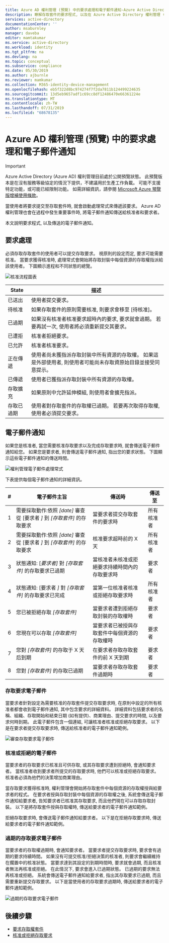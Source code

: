 ```yaml
---
title: Azure AD 權利管理 (預覽) 中的要求處理和電子郵件通知-Azure Active Directory
description: 瞭解存取套件的要求程式, 以及在 Azure Active Directory 權利管理 (預覽) 中傳送電子郵件通知的時間。
services: active-directory
documentationCenter: ''
author: msaburnley
manager: daveba
editor: mamtakumar
ms.service: active-directory
ms.workload: identity
ms.tgt_pltfrm: na
ms.devlang: na
ms.topic: conceptual
ms.subservice: compliance
ms.date: 05/30/2019
ms.author: ajburnle
ms.reviewer: mamkumar
ms.collection: M365-identity-device-management
ms.openlocfilehash: eb5f322d8bc974274f7f2da7811b124499224635
ms.sourcegitcommit: 13d5eb9657adf1c69cc8df12486470e66361224e
ms.translationtype: MT
ms.contentlocale: zh-TW
ms.lasthandoff: 07/31/2019
ms.locfileid: "68678135"
---
```

# <a name="request-process-and-email-notifications-in-azure-ad-entitlement-management-preview"></a>Azure AD 權利管理 (預覽) 中的要求處理和電子郵件通知

> [!IMPORTANT]
> Azure Active Directory (Azure AD) 權利管理目前處於公開預覽狀態。
> 此預覽版本是在沒有服務等級協定的情況下提供，不建議用於生產工作負載。 可能不支援特定功能，或可能已經限制功能。
> 如需詳細資訊，請參閱 [Microsoft Azure 預覽版增補使用條款](https://azure.microsoft.com/support/legal/preview-supplemental-terms/)。

當使用者將要求提交至存取套件時, 就會啟動處理常式來傳遞該要求。 Azure AD 權利管理也會在過程中發生重要事件時, 將電子郵件通知傳送給核准者和要求者。

本文說明要求程式, 以及傳送的電子郵件通知。

## <a name="request-process"></a>要求處理

必須存取存取套件的使用者可以提交存取要求。 視原則的設定而定, 要求可能需要核准。 當要求獲得核准時, 處理常式會開始將存取封裝中每個資源的存取權指派給該使用者。 下圖顯示進程和不同狀態的總覽。

![核准流程圖表](./media/entitlement-management-process/request-process.png)

| State | 描述 |
| --- | --- |
| 已送出 | 使用者提交要求。 |
| 待核准 | 如果存取套件的原則需要核准, 則要求會移至 [待核准]。 |
| 已過期 | 如果沒有核准者核准要求超時內的要求, 要求就會過期。 若要再試一次, 使用者將必須重新提交其要求。 |
| 已遭拒 | 核准者拒絕要求。 |
| 已允許 | 核准者核准要求。 |
| 正在傳遞 | 使用者尚未獲指派存取封裝中所有資源的存取權。 如果這是外部使用者, 則使用者可能尚未存取資原始目錄並接受同意提示。 |
| 已傳遞 | 使用者已獲指派存取封裝中所有資源的存取權。 |
| 存取擴充 | 如果原則中允許延伸模組, 則使用者會擴充指派。 |
| 存取已過期 | 使用者對存取套件的存取權已過期。 若要再次取得存取權, 使用者必須提交要求。 |

## <a name="email-notifications"></a>電子郵件通知

如果您是核准者, 當您需要核准存取要求以及完成存取要求時, 就會傳送電子郵件通知給您。 如果您是要求者, 則會傳送電子郵件通知, 指出您的要求狀態。 下圖顯示這些電子郵件通知的傳送時間。

![權利管理電子郵件處理常式](./media/entitlement-management-process/email-notifications.png)

下表提供每個電子郵件通知的詳細資訊。

| # | 電子郵件主旨 | 傳送時 | 傳送至 |
| --- | --- | --- | --- |
| 1 | 需要採取動作:依照 *[date]* 審查從 [要求者 *]* 到 *[存取套件]* 的存取要求 | 當要求者提交存取套件的要求時 | 所有核准者 |
| 2 | 需要採取動作:依照 *[date]* 審查從 [要求者 *]* 到 *[存取套件]* 的存取要求 | 核准要求超時前的 X 天 | 所有核准者 |
| 3 | 狀態通知: [*要求者]* 對 *[存取套件]* 的存取要求已過期 | 當核准者未核准或拒絕要求持續時間內的存取要求時 | 要求者 |
| 4 | 狀態通知: [要求者 *]* 對 *[存取套件]* 的存取要求已完成 | 當第一位核准者核准或拒絕存取要求時 | 所有核准者 |
| 5 | 您已被拒絕存取 *[存取套件]* | 當要求者遭到拒絕存取封裝的存取權時 | 要求者 |
| 6 | 您現在可以存取 *[存取套件]*  | 當要求者已被授與存取套件中每個資源的存取權時 | 要求者 |
| 7 | 您對 *[存取套件]* 的存取于 X 天后到期 | 在要求者存取存取套件的前 X 天到期 | 要求者 |
| 8 | 您對 *[存取套件]* 的存取已過期 | 當要求者存取存取套件過期時 | 要求者 |

### <a name="access-request-emails"></a>存取要求電子郵件

當要求者針對設定為需要核准的存取套件提交存取要求時, 在原則中設定的所有核准者都會收到電子郵件通知, 其中包含要求的詳細資料。 詳細資料包括要求者的名稱、組織、存取開始和結束日期 (如有提供)、商業理由、提交要求的時間, 以及要求何時到期。 此電子郵件包含一個連結, 可讓核准者核准或拒絕存取要求。 以下是在要求者提交存取要求時, 傳送給核准者的電子郵件通知範例。

![審查存取要求電子郵件](./media/entitlement-management-shared/email-approve-request.png)

### <a name="approved-or-denied-emails"></a>核准或拒絕的電子郵件

當要求者的存取要求已核准且可供存取, 或其存取要求遭到拒絕時, 會通知要求者。 當核准者收到要求者所提交的存取要求時, 他們可以核准或拒絕存取要求。 核准者必須為他們的決策增加商業理由。

當存取要求獲得核准時, 權利管理會開始將存取套件中每個資源的存取權授與給要求者的程式。 在要求者授與存取封裝中每個資源的存取權之後, 系統會傳送電子郵件通知給要求者, 告知要求者已核准其存取要求, 而且他們現在可以存取存取封裝。 以下是將存取套件授與存取權時, 傳送給要求者的電子郵件通知範例。

拒絕存取要求時, 會傳送電子郵件通知給要求者。 以下是在拒絕存取要求時, 傳送給要求者的電子郵件通知範例。

### <a name="expired-access-request-emails"></a>過期的存取要求電子郵件

當要求者的存取權過期時, 會通知要求者。 當要求者提交存取要求時, 要求會有過期的要求持續時間。 如果沒有可提交核准/拒絕決策的核准者, 則要求會繼續維持在擱置中的核准狀態。 當要求達到其設定的到期時間時, 要求就會過期, 而且核准者無法再核准或拒絕。 在此情況下, 要求會進入已過期狀態。 已過期的要求無法再核准或拒絕。 系統會傳送電子郵件通知給要求者, 指出其存取要求已過期, 而且需要重新提交存取要求。 以下是當使用者的存取要求過期時, 傳送給要求者的電子郵件通知範例。

![過期的存取要求電子郵件](./media/entitlement-management-process/email-expired-access-request.png)

## <a name="next-steps"></a>後續步驟

- [要求存取權套件](entitlement-management-request-access.md)
- [核准或拒絕存取要求](entitlement-management-request-approve.md)
